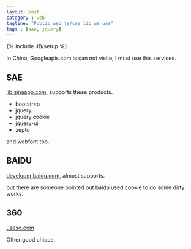 ```yaml
---
layout: post
category : web
tagline: "Public web js/css lib we use"
tags : [sae, jquery]
---
```

{% include JB/setup %}

In China, Googleapis.com is can not visite, I must use this services.

## SAE

[lib.sinaapp.com](http://lib.sinaapp.com/), supports these products.

  *   bootstrap
  *   jquery
  *   jquery.cookie
  *   jquery-ui
  *   zepto

and webfont too.

## BAIDU

[developer.baidu.com](http://developer.baidu.com/wiki/index.php?title=docs/cplat/libs), almost supports.

but there are someone pointed out baidu used cookie to do some dirty works.

## 360

[useso.com](http://libs.useso.com/)

Other good chioce.
